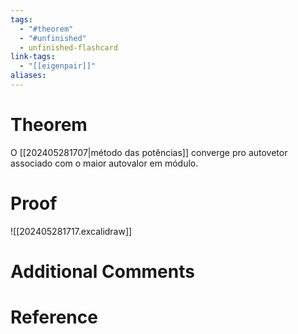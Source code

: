 ```yaml
---
tags:
  - "#theorem"
  - "#unfinished"
  - unfinished-flashcard
link-tags:
  - "[[eigenpair]]"
aliases:
---
```

# Theorem
O [[202405281707|método das potências]] converge pro autovetor associado com o maior autovalor em módulo.
# Proof
![[202405281717.excalidraw]]

# Additional Comments


# Reference 






